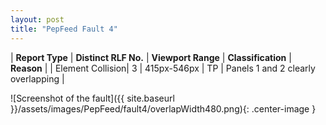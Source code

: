 ```yaml
---
layout: post
title: "PepFeed Fault 4"
---
```

| **Report Type** | **Distinct RLF No.** | **Viewport Range** | **Classification** | **Reason** |
| Element Collision| 3 | 415px-546px | TP | Panels 1 and 2 clearly overlapping | 

![Screenshot of the fault]({{ site.baseurl }}/assets/images/PepFeed/fault4/overlapWidth480.png){: .center-image }